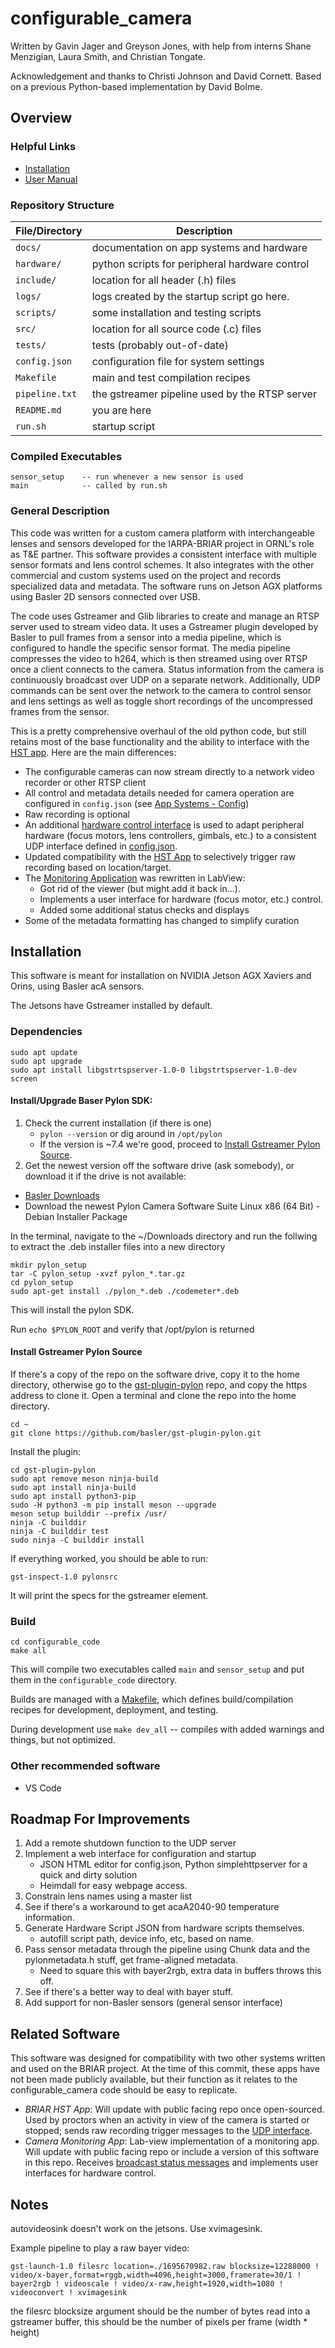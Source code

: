 # configurable_camera

Written by Gavin Jager and Greyson Jones, with help from interns Shane Menzigian, Laura Smith, and Christian Tongate.

Acknowledgement and thanks to Christi Johnson and David Cornett.
Based on a previous Python-based implementation by David Bolme.

## Overview

### Helpful Links
- [Installation](#installation)
- [User Manual](docs/Manual.md)

### Repository Structure
| File/Directory | Description |
| - | - |
| `docs/`       | documentation on app systems and hardware          |
| `hardware/`   | python scripts for peripheral hardware control     |
| `include/`    | location for all header (.h) files                 |
| `logs/`       | logs created by the startup script go here.        |
| `scripts/`    | some installation and testing scripts              |
| `src/`        | location for all source code (.c) files            |
| `tests/`		| tests (probably out-of-date)                       |
| `config.json`	| configuration file for system settings             |
| `Makefile`	| main and test compilation recipes                  |
| `pipeline.txt`| the gstreamer pipeline used by the RTSP server     |
| `README.md`	| you are here                                       |
| `run.sh`      | startup script                                     |

### Compiled Executables
```
sensor_setup    -- run whenever a new sensor is used
main            -- called by run.sh
```

### General Description

This code was written for a custom camera platform with interchangeable lenses and sensors developed for the IARPA-BRIAR project in ORNL's role as T&E partner. This software provides a consistent interface with multiple sensor formats and lens control schemes. It also integrates with the other commercial and custom systems used on the project and records specialized data and metadata. The software runs on Jetson AGX platforms using Basler 2D sensors connected over USB.

The code uses Gstreamer and Glib libraries to create and manage an RTSP server used to stream video data. It uses a Gstreamer plugin developed by Basler to pull frames from a sensor into a media pipeline, which is configured to handle the specific sensor format. The media pipeline compresses the video to h264, which is then streamed using over RTSP once a client connects to the camera. Status information from the camera is continuously broadcast over UDP on a separate network. Additionally, UDP commands can be sent over the network to the camera to control sensor and lens settings as well as toggle short recordings of the uncompressed frames from the sensor. 

This is a pretty comprehensive overhaul of the old python code, but still retains most of the base functionality and the ability to interface with the [HST app](#related-software). Here are the main differences:

- The configurable cameras can now stream directly to a network video recorder or other RTSP client
- All control and metadata details needed for camera operation are configured in `config.json` (see [App Systems - Config](docs/App_Systems.md#config))
- Raw recording is optional
- An additional [hardware control interface](docs/App_Systems.md#peripheral-hardware-control) is used to adapt peripheral hardware (focus motors, lens controllers, gimbals, etc.) to a consistent UDP interface defined in [config.json](docs/App_Systems.md#config). 
- Updated compatibility with the [HST App](#related-software) to selectively trigger raw recording based on location/target.
- The [Monitoring Application](#related-software) was rewritten in LabView:
    - Got rid of the viewer (but might add it back in...).
    - Implements a user interface for hardware (focus motor, etc.) control.
    - Added some additional status checks and displays
- Some of the metadata formatting has changed to simplify curation

## Installation

This software is meant for installation on NVIDIA Jetson AGX Xaviers and Orins, using Basler acA sensors.

The Jetsons have Gstreamer installed by default.

### Dependencies

```
sudo apt update
sudo apt upgrade
sudo apt install libgstrtspserver-1.0-0 libgstrtspserver-1.0-dev screen
```

#### Install/Upgrade Baser Pylon SDK:

1. Check the current installation (if there is one)
    - `pylon --version` or dig around in `/opt/pylon`
    - If the version is ~7.4 we're good, proceed to [Install Gstreamer Pylon Source](#install-gstreamer-pylon-source).
2. Get the newest version off the software drive (ask somebody), or download it if the drive is not available:
- [Basler Downloads](www2.baslerweb.com/en/downloads/software-downloads/)
- Download the newest Pylon Camera Software Suite Linux x86 (64 Bit) - Debian Installer Package

In the terminal, navigate to the ~/Downloads directory and run the follwing to extract the .deb installer files into a new directory

```
mkdir pylon_setup
tar -C pylon_setup -xvzf pylon_*.tar.gz
cd pylon_setup
sudo apt-get install ./pylon_*.deb ./codemeter*.deb
```

This will install the pylon SDK.

Run `echo $PYLON_ROOT` and verify that /opt/pylon is returned

#### Install Gstreamer Pylon Source

If there's a copy of the repo on the software drive, copy it to the home directory, otherwise go to the [gst-plugin-pylon](github.com/basler/gst-plugin-pylon) repo, and copy the https address to clone it. Open a terminal and clone the repo into the home directory.

```
cd ~
git clone https://github.com/basler/gst-plugin-pylon.git
```

Install the plugin:
```
cd gst-plugin-pylon
sudo apt remove meson ninja-build
sudo apt install ninja-build
sudo apt install python3-pip
sudo -H python3 -m pip install meson --upgrade
meson setup builddir --prefix /usr/
ninja -C builddir
ninja -C builddir test
sudo ninja -C builddir install
```

If everything worked, you should be able to run:

```
gst-inspect-1.0 pylonsrc
```

It will print the specs for the gstreamer element.

### Build

```
cd configurable_code
make all
```

This will compile two executables called `main` and `sensor_setup` and put them in the `configurable_code` directory.

Builds are managed with a [Makefile](Makefile), which defines build/compilation recipes for development, deployment, and testing.

During development use `make dev_all` -- compiles with added warnings and things, but not optimized.

### Other recommended software

- VS Code

## Roadmap For Improvements
1. Add a remote shutdown function to the UDP server
2. Implement a web interface for configuration and startup
    - JSON HTML editor for config.json, Python simplehttpserver for a quick and dirty solution
    - Heimdall for easy webpage access.
3. Constrain lens names using a master list
4. See if there's a workaround to get acaA2040-90 temperature information.
4. Generate Hardware Script JSON from hardware scripts themselves.
    - autofill script path, device info, etc, based on name.
5. Pass sensor metadata through the pipeline using Chunk data and the pylonmetadata.h stuff, get frame-aligned metadata.
    - Need to square this with bayer2rgb, extra data in buffers throws this off.
7. See if there's a better way to deal with bayer stuff.
8. Add support for non-Basler sensors (general sensor interface)

## Related Software

This software was designed for compatibility with two other systems written and used on the BRIAR project. At the time of this commit, these apps have not been made publicly available, but their function as it relates to the configurable_camera code should be easy to replicate.

- _BRIAR HST App_: Will update with public facing repo once open-sourced. Used by proctors when an activity in view of the camera is started or stopped; sends raw recording trigger messages to the [UDP interface](./docs/App_Systems.md#udp-command-and-raw-recording-toggle-receiver).
- _Camera Monitoring App_: Lab-view implementation of a monitoring app. Will update with public facing repo or include a version of this software in this repo. Receives [broadcast status messages](./docs/App_Systems.md#udp-status-broadcast) and implements user interfaces for hardware control.


## Notes

autovideosink doesn't work on the jetsons. Use xvimagesink.

Example pipeline to play a raw bayer video:

`gst-launch-1.0 filesrc location=./1695670982.raw blocksize=12288000 ! video/x-bayer,format=rggb,width=4096,height=3000,framerate=30/1 ! bayer2rgb ! videoscale ! video/x-raw,height=1920,width=1080 ! videoconvert ! xvimagesink`

the filesrc blocksize argument should be the number of bytes read into a gstreamer buffer, this should be the number of pixels per frame (width * height)
